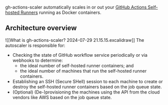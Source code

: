 gh-actions-scaler automatically scales in or out your [GitHub Actions Self-hosted Runners](https://docs.github.com/en/actions/hosting-your-own-runners) running as Docker containers.

## Architecture overview

![[What is gh-actions-scaler? 2024-07-29 21.15.15.excalidraw]]
The autoscaler is responsible for:

- Checking the state of GitHub workflow service periodically or via webhooks to determine:
	- the ideal number of self-hosted runner containers; and
	- the ideal number of machines that run the self-hosted runner containers.
- Establishing an SSH (Secure SHell) session to each machine to create or destroy the self-hosted runner containers based on the job queue state.
- (Optional) (De-)provisioning the machines using the API from the cloud vendors like AWS based on the job queue state.
